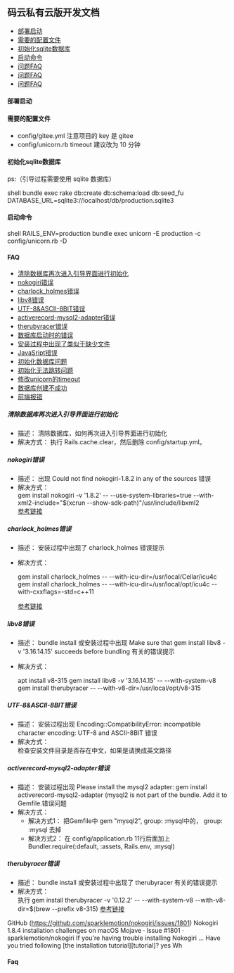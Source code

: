 ## 码云私有云版开发文档

* [部署启动](#部署启动)
* [需要的配置文件](#需要的配置文件)
* [初始化sqlite数据库](#初始化sqlite数据库)
* [启动命令](#启动命令)
* [问题FAQ](#faq)
* [问题FAQ](#FAQ)
* [问题FAQ](#Faq)
#### 部署启动

#### 需要的配置文件

- config/gitee.yml
  注意项目的 key 是 gitee
- config/unicorn.rb
  timeout 建议改为 10 分钟

#### 初始化sqlite数据库
ps:（引导过程需要使用 sqlite 数据库）

 shell
bundle exec rake db:create db:schema:load db:seed_fu DATABASE_URL=sqlite3://localhost/db/production.sqlite3


#### 启动命令

 shell
RAILS_ENV=production bundle exec unicorn -E production -c config/unicorn.rb -D


#### FAQ

* [清除数据库再次进入引导界面进行初始化](#清除数据库再次进入引导界面进行初始化)
* [nokogiri错误](#nokogiri错误)
* [charlock_holmes错误](#charlock_holmes错误)
* [libv8错误](#libv8错误)
* [UTF-8&ASCII-8BIT错误](#UTF-8&ASCII-8BIT错误)
* [activerecord-mysql2-adapter错误](#activerecord-mysql2-adapter错误)
* [therubyracer错误](#therubyracer错误)
* [数据库启动时的错误](#数据库启动时的错误)
* [安装过程中出现了类似于缺少文件](#安装过程中出现了类似于缺少文件)
* [JavaSript错误](#JavaSript错误)
* [初始化数据库问题](#初始化数据库问题)
* [初始化无法跳转问题](#初始化无法跳转问题)
* [修改unicorn的timeout](#修改unicorn的timeout)
* [数据库创建不成功](#数据库创建不成功)
* [前端报错](#前端报错)

##### 清除数据库再次进入引导界面进行初始化
  - 描述：
    清除数据库，如何再次进入引导界面进行初始化
  - 解决方式： 
    执行 Rails.cache.clear，然后删除 config/startup.yml。

##### nokogiri错误
  - 描述：
    出现 Could not find nokogiri-1.8.2 in any of the sources 错误
  - 解决方式：  
   gem install nokogiri -v '1.8.2' -- --use-system-libraries=true --with-xml2-include="$(xcrun --show-sdk-path)"/usr/include/libxml2  
  [参考链接](https://github.com/sparklemotion/nokogiri/issues/1801)

##### charlock_holmes错误
  - 描述：
    安装过程中出现了 charlock_holmes 错误提示
  - 解决方式： 
   

    gem install charlock_holmes -- --with-icu-dir=/usr/local/Cellar/icu4c
    gem install charlock_holmes -- --with-icu-dir=/usr/local/opt/icu4c --with-cxxflags=-std=c++11
    
 
    [参考链接](https://github.com/brianmario/charlock_holmes)

##### libv8错误
  - 描述：
    bundle install 或安装过程中出现 Make sure that gem install libv8 -v '3.16.14.15' succeeds before bundling 有关的错误提示
  - 解决方式：
   

    apt install v8-315
    gem install libv8 -v '3.16.14.15' -- --with-system-v8
    gem install therubyracer -- --with-v8-dir=/usr/local/opt/v8-315
    
##### UTF-8&ASCII-8BIT错误
  - 描述：
    安装过程出现 Encoding::CompatibilityError: incompatible character encoding: UTF-8 and ASCII-8BIT 错误
  - 解决方式：  
    检查安装文件目录是否存在中文，如果是请换成英文路径
  
##### activerecord-mysql2-adapter错误
  - 描述：
    安装过程出现 Please install the mysql2 adapter: gem install activerecord-mysql2-adapter (mysql2 is not part of the bundle. Add it to Gemfile.错误问题
  - 解决方式：   
    - 解决方式1： 把Gemfile中 gem "mysql2", group: :mysql中的， group: :mysql 去掉  
    - 解决方式2： 在 config/application.rb 11行后面加上 Bundler.require(:default, :assets, Rails.env, :mysql)  
  
##### therubyracer错误 
  - 描述：
    bundle install 或安装过程中出现了 therubyracer 有关的错误提示
  - 解决方式：  
    执行 gem install therubyracer -v '0.12.2' -- --with-system-v8 --with-v8-dir=$(brew --prefix v8-315)
    [参考链接](https://stackoverflow.com/questions/23536893/therubyracer-gemextbuilderror-error-failed-to-build-gem-native-extension/36271579#36271579)

GitHub (https://github.com/sparklemotion/nokogiri/issues/1801)
Nokogiri 1.8.4 installation challenges on macOS Mojave · Issue #1801 · sparklemotion/nokogiri
If you're having trouble installing Nokogiri ... Have you tried following [the installation tutorial][tutorial]? yes Wh


#### Faq
